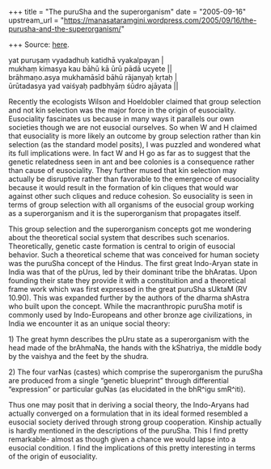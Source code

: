 +++
title = "The puruSha and the superorganism"
date = "2005-09-16"
upstream_url = "https://manasataramgini.wordpress.com/2005/09/16/the-purusha-and-the-superorganism/"

+++
Source: [here](https://manasataramgini.wordpress.com/2005/09/16/the-purusha-and-the-superorganism/).

yat puruṣaṃ vyadadhuḥ katidhā vyakalpayan \|   
mukhaṃ kimasya kau bāhū kā ūrū pādā ucyete \|\|   
brāhmaṇo.asya mukhamāsīd bāhū rājanyaḥ kṛtaḥ \|   
ūrūtadasya yad vaiśyaḥ padbhyāṃ śūdro ajāyata \|\|  
  
Recently the ecologists Wilson and Hoeldobler claimed that group selection and not kin selection was the major force in the origin of eusociality. Eusociality fascinates us because in many ways it parallels our own societies though we are not eusocial ourselves. So when W and H claimed that eusociality is more likely an outcome by group selection rather than kin selection (as the standard model posits), I was puzzled and wondered what its full implications were. In fact W and H go as far as to suggest that the genetic relatedness seen in ant and bee colonies is a consequence rather than cause of eusociality. They further mused that kin selection may actually be disruptive rather than favorable to the emergence of eusociality because it would result in the formation of kin cliques that would war against other such cliques and reduce cohesion. So eusociality is seen in terms of group selection with all organisms of the eusocial group working as a superorganism and it is the superorganism that propagates itself.

This group selection and the superorganism concepts got me wondering about the theoretical social system that describes such scenarios. Theoretically, genetic caste formation is central to origin of eusocial behavior. Such a theoretical scheme that was conceived for human society was the puruSha concept of the Hindus. The first great Indo-Aryan state in India was that of the pUrus, led by their dominant tribe the bhAratas. Upon founding their state they provide it with a constituition and a theoretical frame work which was first expressed in the great puruSha sUktaM (RV 10.90). This was expanded further by the authors of the dharma shAstra who built upon the concept. While the macranthropic puruSha motif is commonly used by Indo-Europeans and other bronze age civilizations, in India we encounter it as an unique social theory:

1\) The great hymn describes the pUru state as a superorganism with the head made of the brAhmaNa, the hands with the kShatriya, the middle body by the vaishya and the feet by the shudra.

2\) The four varNas (castes) which comprise the superorganism the puruSha are produced from a single “genetic blueprint” through differential “expression” or particular guNas (as elucidated in the bhR^igu smR^iti).

Thus one may posit that in deriving a social theory, the Indo-Aryans had actually converged on a formulation that in its ideal formed resembled a eusocial society derived through strong group cooperation. Kinship actually is hardly mentioned in the descriptions of the puruSha. This I find pretty remarkable- almost as though given a chance we would lapse into a eusocial condition. I find the implications of this pretty interesting in terms of the origin of eusociality.  

